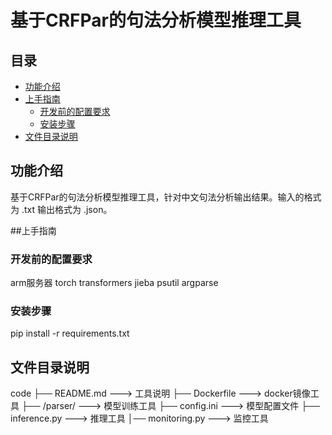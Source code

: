 # 基于CRFPar的句法分析模型推理工具

## 目录

+ <a href="#1">功能介绍</a>
+ <a href="#2">上手指南</a>
  + <a href="#3">开发前的配置要求</a>
  + <a href="#4">安装步骤</a>
+ <a href="#5">文件目录说明</a>

## <span name="1">功能介绍</span>

​		基于CRFPar的句法分析模型推理工具，针对中文句法分析输出结果。输入的格式为 .txt 输出格式为 .json。

##<span name="2">上手指南 </span>

### <span name="3">开发前的配置要求</span>

arm服务器
torch
transformers
jieba
psutil
argparse

### <span name="4">安装步骤</span>

pip install -r requirements.txt

## <span name="5">文件目录说明</span>

code
├── README.md ---> 工具说明
├── Dockerfile ---> docker镜像工具
├── /parser/ ---> 模型训练工具
├── config.ini ---> 模型配置文件
├── inference.py ---> 推理工具
│── monitoring.py ---> 监控工具